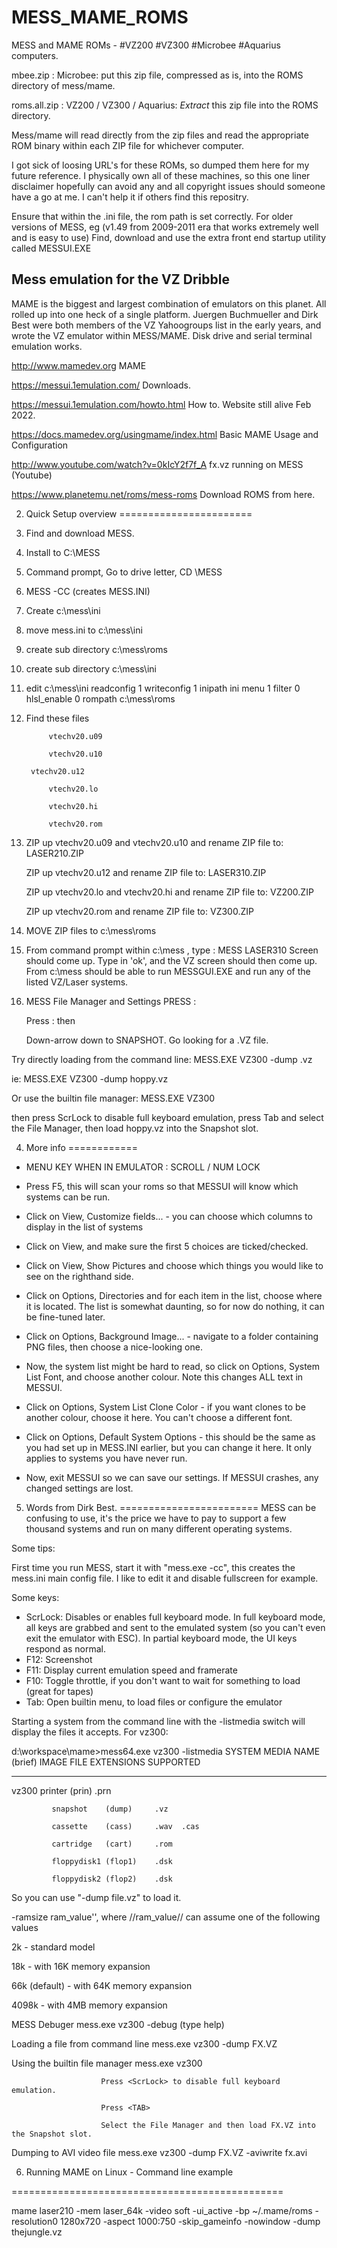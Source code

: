 # MESS_MAME_ROMS
MESS and MAME ROMs - #VZ200 #VZ300 #Microbee #Aquarius computers.


mbee.zip      : Microbee: put this zip file, compressed as is, into the ROMS directory of mess/mame. 

roms.all.zip  : VZ200 / VZ300 / Aquarius: *Extract* this zip file into the ROMS directory. 


Mess/mame will read directly from the zip files and read the appropriate ROM binary within each ZIP file for whichever computer.


I got sick of loosing URL's for these ROMs, so dumped them here for my future reference.
I physically own all of these machines, so this one liner disclaimer hopefully can avoid any and all copyright issues should someone have a go at me.
I can't help it if others find this repositry.




Ensure that within the .ini file, the rom path is set correctly.
For older versions of MESS, eg  (v1.49 from 2009-2011 era that works extremely well and is easy to use) Find, download and use the extra front end startup utility called MESSUI.EXE


Mess emulation for the VZ Dribble
-----------------------------------
MAME is the biggest and largest combination of emulators on this planet. All rolled up into one 
heck of a single platform. Juergen Buchmueller and Dirk Best were both members of the VZ Yahoogroups
list in the early years, and wrote the VZ emulator within MESS/MAME. 
Disk drive and serial terminal emulation works. 



http://www.mamedev.org				MAME			
			
https://messui.1emulation.com/			Downloads.

https://messui.1emulation.com/howto.html	How to. Website still alive Feb 2022.

https://docs.mamedev.org/usingmame/index.html	Basic MAME Usage and Configuration

http://www.youtube.com/watch?v=0kIcY2f7f_A	fx.vz running on MESS (Youtube)

https://www.planetemu.net/roms/mess-roms	Download ROMS from here.




2. Quick Setup overview
=======================

1. Find and download MESS.

2. Install to C:\MESS

3. Command prompt, Go to drive letter, CD \MESS

4. MESS -CC		(creates MESS.INI)

5. Create c:\mess\ini 

6. move mess.ini to c:\mess\ini

7. create sub directory 	c:\mess\roms

8. create sub directory 	c:\mess\ini

9. edit c:\mess\ini
	    	readconfig 		1
	    	writeconfig 	1
	    	inipath 		ini
	    	menu 		1
	    	filter 		0
	    	hlsl_enable 	0
	    	rompath             c:\mess\roms

9. Find these files

     		vtechv20.u09
		
     	 	vtechv20.u10
		
		vtechv20.u12
		
      		vtechv20.lo
		
      		vtechv20.hi
		
      		vtechv20.rom
		

10. ZIP up  vtechv20.u09 and vtechv20.u10 and rename ZIP file to: LASER210.ZIP

    ZIP up  vtechv20.u12 and rename ZIP file to: LASER310.ZIP
    
    ZIP up  vtechv20.lo and vtechv20.hi and rename ZIP file to: VZ200.ZIP
    
    ZIP up  vtechv20.rom and rename ZIP file to: VZ300.ZIP
    

11. MOVE ZIP files to c:\mess\roms

12. From command prompt within c:\mess , type :  	MESS LASER310
	Screen should come up. Type in 'ok', and the VZ screen should then come up.
    From c:\mess should be able to run MESSGUI.EXE and run any of the listed VZ/Laser systems.

13. MESS File Manager and Settings PRESS :

      Press :  <SCROLL LOCK> then <TAB>

      Down-arrow down to SNAPSHOT. Go looking for a .VZ file.





Try directly loading from the command line:    	MESS.EXE VZ300 -dump <file>.vz	

ie:	MESS.EXE VZ300 -dump hoppy.vz

Or use the builtin file manager:		MESS.EXE VZ300


then press ScrLock to disable full keyboard emulation, press Tab and select
the File Manager, then load hoppy.vz into the Snapshot slot.



4. More info
============

* MENU KEY WHEN IN EMULATOR : SCROLL / NUM LOCK

* Press F5, this will scan your roms so that MESSUI will know which systems can be run.

* Click on View, Customize fields... - you can choose which columns to display in the list of systems

* Click on View, and make sure the first 5 choices are ticked/checked.

* Click on View, Show Pictures and choose which things you would like to see on the righthand side.

* Click on Options, Directories and for each item in the list, choose where it is located. The list is somewhat daunting, so for now do nothing, it can be fine-tuned later.

* Click on Options, Background Image... - navigate to a folder containing PNG files, then choose a nice-looking one.

* Now, the system list might be hard to read, so click on Options, System List Font, and choose another colour. Note this changes ALL text in MESSUI.

* Click on Options, System List Clone Color - if you want clones to be another colour, choose it here. You can't choose a different font.

* Click on Options, Default System Options - this should be the same as you had set up in MESS.INI earlier, but you can change it here. It only applies to systems you have never run.

* Now, exit MESSUI so we can save our settings. If MESSUI crashes, any changed settings are lost. 






5. Words from Dirk Best.
========================
MESS can be confusing to use, it's the price we have to pay to support a few thousand 
systems and run on many different operating systems.

Some tips:

First time you run MESS, start it with "mess.exe -cc", this creates the mess.ini main 
config file. I like to edit it and disable fullscreen for example.

Some keys:

- ScrLock: Disables or enables full keyboard mode. In full keyboard mode, all
   keys are grabbed and sent to the emulated system (so you can't even exit the
   emulator with ESC). In partial keyboard mode, the UI keys respond as normal.
- F12: Screenshot
- F11: Display current emulation speed and framerate
- F10: Toggle throttle, if you don't want to wait for something to load (great for tapes)
- Tab: Open builtin menu, to load files or configure the emulator

Starting a system from the command line with the -listmedia switch will
display the files it accepts. For vz300:


d:\workspace\mame>mess64.exe vz300 -listmedia
 SYSTEM      MEDIA NAME (brief)   IMAGE FILE EXTENSIONS SUPPORTED
 
----------  --------------------  ------------------------------------


vz300        printer     (prin)     .prn

             snapshot    (dump)     .vz
	     
             cassette    (cass)     .wav  .cas
	     
             cartridge   (cart)     .rom
	     
             floppydisk1 (flop1)    .dsk
	     
             floppydisk2 (flop2)    .dsk
	     


So you can use "-dump file.vz" to load it.


-ramsize ram_value'', where //ram_value// can assume one of the following values 

  2k - standard model
  
  18k - with 16K memory expansion
  
  66k (default) - with 64K memory expansion
  
  4098k - with 4MB memory expansion

MESS Debuger 				mess.exe vz300 -debug			(type help)


Loading a file from command line	mess.exe vz300 -dump FX.VZ

Using the builtin file manager		mess.exe vz300

						Press <ScrLock> to disable full keyboard emulation.
						
						Press <TAB>
						
						Select the File Manager and then load FX.VZ into the Snapshot slot.
						

Dumping to AVI video file		mess.exe vz300 -dump FX.VZ -aviwrite fx.avi

						

6. Running MAME on Linux - Command line example

===============================================

mame laser210 -mem laser_64k -video soft -ui_active -bp ~/.mame/roms -resolution0 1280x720 -aspect 1000:750 -skip_gameinfo -nowindow -dump thejungle.vz 






